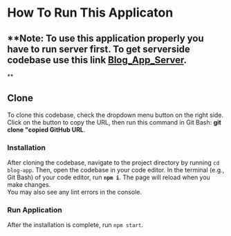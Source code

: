 # How To Run This Applicaton

## **Note: To use this application properly you have to run server first. To get serverside codebase use this link  [Blog_App_Server](https://github.com/Aljoboyer/blog_server).
**

## Clone 

To clone this codebase, check the dropdown menu button on the right side. Click on the button to copy the URL, then run this command in Git Bash: **git clone "copied GitHub URL**.

### Installation

After cloning the codebase, navigate to the project directory by running `cd blog-app`. Then, open the codebase in your code editor. In the terminal (e.g., Git Bash) of your code editor, run **`npm i`**.
The page will reload when you make changes.\
You may also see any lint errors in the console.

### Run Application

After the installation is complete, run `npm start`.


